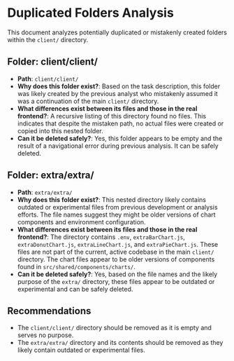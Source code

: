 # Duplicated Folders Analysis

This document analyzes potentially duplicated or mistakenly created folders within the `client/` directory.

## Folder: client/client/

- **Path**: `client/client/`
- **Why does this folder exist?**: Based on the task description, this folder was likely created by the previous analyst who mistakenly assumed it was a continuation of the main `client/` directory.
- **What differences exist between its files and those in the real frontend?**: A recursive listing of this directory found no files. This indicates that despite the mistaken path, no actual files were created or copied into this nested folder.
- **Can it be deleted safely?**: Yes, this folder appears to be empty and the result of a navigational error during previous analysis. It can be safely deleted.

## Folder: extra/extra/

- **Path**: `extra/extra/`
- **Why does this folder exist?**: This nested directory likely contains outdated or experimental files from previous development or analysis efforts. The file names suggest they might be older versions of chart components and environment configuration.
- **What differences exist between its files and those in the real frontend?**: The directory contains `.env`, `extraBarChart.js`, `extraDonutChart.js`, `extraLineChart.js`, and `extraPieChart.js`. These files are not part of the current, active codebase in the main `client/` directory. The chart files appear to be older versions of components found in `src/shared/components/charts/`.
- **Can it be deleted safely?**: Yes, based on the file names and the likely purpose of the `extra/` directory, these files appear to be outdated or experimental and can be safely deleted.

## Recommendations
- The `client/client/` directory should be removed as it is empty and serves no purpose.
- The `extra/extra/` directory and its contents should be removed as they likely contain outdated or experimental files.
